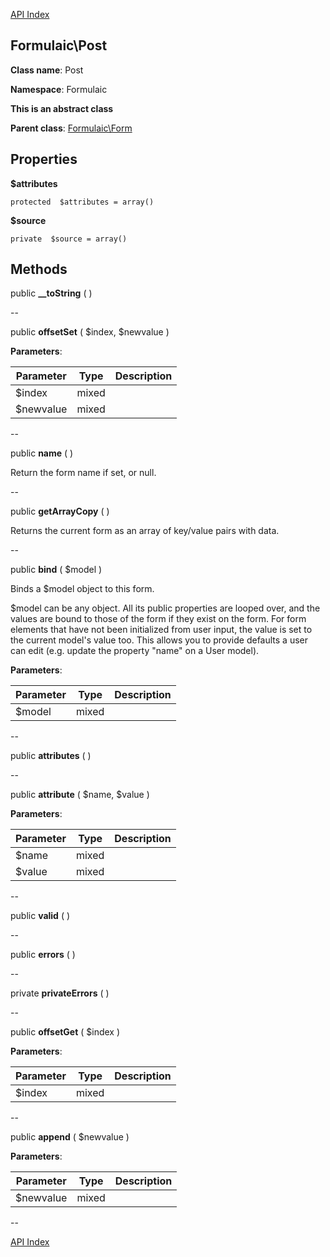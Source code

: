 [API Index](ApiIndex.md)


Formulaic\Post
---------------


**Class name**: Post

**Namespace**: Formulaic

**This is an abstract class**

**Parent class**: [Formulaic\Form](Formulaic-Form.md)





    

    





Properties
----------


**$attributes**





    protected  $attributes = array()






**$source**





    private  $source = array()






Methods
-------


public **__toString** (  )











--

public **offsetSet** ( $index, $newvalue )











**Parameters**:

| Parameter | Type | Description |
|-----------|------|-------------|
| $index | mixed |  |
| $newvalue | mixed |  |

--

public **name** (  )


Return the form name if set, or null.








--

public **getArrayCopy** (  )


Returns the current form as an array of key/value pairs with data.








--

public **bind** ( $model )


Binds a $model object to this form.

$model can be any object. All its public properties are looped over, and
the values are bound to those of the form if they exist on the form.
For form elements that have not been initialized from user input, the
value is set to the current model&#039;s value too. This allows you to provide
defaults a user can edit (e.g. update the property &quot;name&quot; on a User
model).






**Parameters**:

| Parameter | Type | Description |
|-----------|------|-------------|
| $model | mixed |  |

--

public **attributes** (  )











--

public **attribute** ( $name, $value )











**Parameters**:

| Parameter | Type | Description |
|-----------|------|-------------|
| $name | mixed |  |
| $value | mixed |  |

--

public **valid** (  )











--

public **errors** (  )











--

private **privateErrors** (  )











--

public **offsetGet** ( $index )











**Parameters**:

| Parameter | Type | Description |
|-----------|------|-------------|
| $index | mixed |  |

--

public **append** ( $newvalue )











**Parameters**:

| Parameter | Type | Description |
|-----------|------|-------------|
| $newvalue | mixed |  |

--

[API Index](ApiIndex.md)
